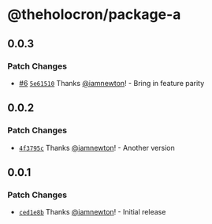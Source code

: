 # @theholocron/package-a

## 0.0.3

### Patch Changes

- [#6](https://github.com/theholocron/monorepo-template/pull/6) [`5e61510`](https://github.com/theholocron/monorepo-template/commit/5e615108738f07ebb9236366611b300ac64efc2a) Thanks [@iamnewton](https://github.com/iamnewton)! - Bring in feature parity

## 0.0.2

### Patch Changes

- [`4f3795c`](https://github.com/theholocron/monorepo-template/commit/4f3795cc8eb34f0c41fa0a0aa3b8988015feb827) Thanks [@iamnewton](https://github.com/iamnewton)! - Another version

## 0.0.1

### Patch Changes

- [`ced1e8b`](https://github.com/theholocron/monorepo-template/commit/ced1e8ba9861a78c1f23618e5c3079ed19135839) Thanks [@iamnewton](https://github.com/iamnewton)! - Initial release
